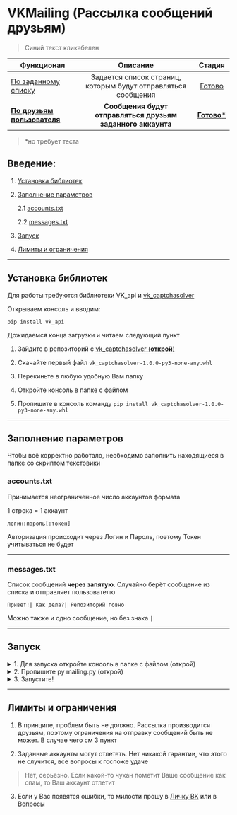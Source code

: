 # VKMailing (Рассылка сообщений друзьям)
> Синий текст кликабелен

 Функционал | Описание | Стадия |
|----------------|:---------:|:---------:
| [По заданному списку](https://github.com/eremeyko/VKMailing/tree/To-List) | Задается список страниц, которым будут отправляться сообщения | [Готово](https://github.com/eremeyko/VKMailing/tree/To-List)
| [**По друзьям пользователя**](https://github.com/eremeyko/VKMailing/edit/To-Friends) | **Сообщения будут отправляться друзьям заданного аккаунта** | [**Готово***](https://github.com/eremeyko/VKMailing/edit/To-Friends)

> *но требует теста

## Введение: 
1. [Установка библиотек](https://github.com/eremeyko/VKMailing#%D0%A3%D1%81%D1%82%D0%B0%D0%BD%D0%BE%D0%B2%D0%BA%D0%B0-%D0%B1%D0%B8%D0%B1%D0%BB%D0%B8%D0%BE%D1%82%D0%B5%D0%BA)
2. [Заполнение параметров](https://github.com/eremeyko/VKMailing#%D0%97%D0%B0%D0%BF%D0%BE%D0%BB%D0%BD%D0%B5%D0%BD%D0%B8%D0%B5-%D0%BF%D0%B0%D1%80%D0%B0%D0%BC%D0%B5%D1%82%D1%80%D0%BE%D0%B2)

    2.1 [accounts.txt](https://github.com/eremeyko/VKMailing#accountstxt)

    2.2 [messages.txt](https://github.com/eremeyko/VKMailing#messagestxt)

3. [Запуск](https://github.com/eremeyko/VKMailing#%D0%97%D0%B0%D0%BF%D1%83%D1%81%D0%BA)

4. [Лимиты и ограничения](https://github.com/eremeyko/VKMailing#%D0%9B%D0%B8%D0%BC%D0%B8%D1%82%D1%8B-%D0%B8-%D0%BE%D0%B3%D1%80%D0%B0%D0%BD%D0%B8%D1%87%D0%B5%D0%BD%D0%B8%D1%8F)
____
## Установка библиотек
Для работы требуются библиотеки VK_api и [vk_captchasolver](https://github.com/DedInc/vk_captchasolver)

Открываем консоль и вводим:
```
pip install vk_api
```
Дожидаемся конца загрузки и читаем следующий пункт

1. Зайдите в репозиторий с [vk_captchasolver (**открой**)](https://github.com/DedInc/vk_captchasolver/releases)

2. Скачайте первый файл `vk_captchasolver-1.0.0-py3-none-any.whl` 

3. Перекиньте в любую удобную Вам папку

3. Откройте консоль в папке с файлом 

4. Пропишите в консоль команду `pip install vk_captchasolver-1.0.0-py3-none-any.whl`
____
## Заполнение параметров
Чтобы всё корректно работало, необходимо заполнить находящиеся в папке со скриптом текстовики

### accounts.txt
Принимается неограниченное число аккаунтов формата

1 строка = 1 аккаунт
```
логин:пароль[:токен]
```
Авторизация происходит через Логин и Пароль, поэтому Токен учитываться не будет
____
### messages.txt
Список сообщений __через запятую__. Случайно берёт сообщение из списка и отправляет пользователю

```
Привет!| Как дела?| Репозиторий говно
```

Можно также и одно сообщение, но без знака `|`
____
## Запуск
<details>
<summary>1. Для запуска откройте консоль в папке с файлом (открой)</summary>
<img src="https://i.imgur.com/bu5qQne.png">
</details>

<details>
<summary>2. Пропишите py mailing.py (открой)</summary>
<img src="https://i.imgur.com/lNaIpQk.png">
</details>

<details>
<summary>3. Запустите!</summary>
<pre>
    <kbd>Enter</kbd> нажми...
</pre> 
</details>

____
## Лимиты и ограничения
1. В принципе, проблем быть не должно. Рассылка производится друзьям, поэтому ограничения на отправку сообщений быть не может. В случае чего см 3 пункт

2. Заданные аккаунты могут отлететь. Нет никакой гарантии, что этого не случится, все вопросы к госпоже удаче
> Нет, серьёзно. Если какой-то чухан пометит Ваше сообщение как спам, то Ваш аккаунт отлетит 

3. Если у Вас появятся ошибки, то милости прошу в [Личку ВК](https://vk.me/eremey) или в [Вопросы](https://github.com/eremeyko/VKMailing/issues)
